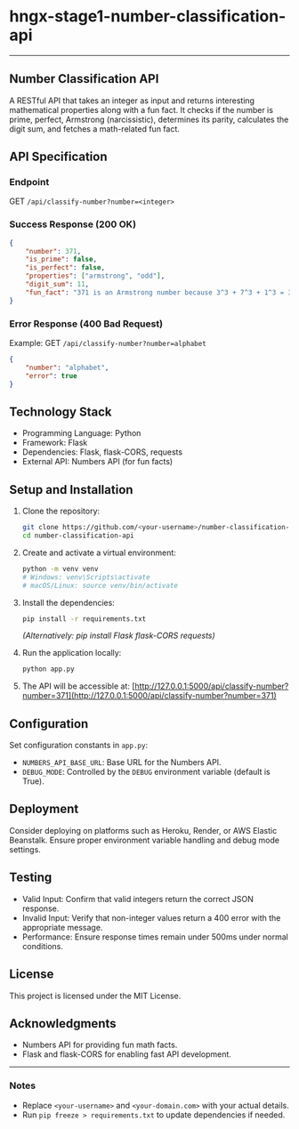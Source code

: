 # hngx-stage1-number-classification-api

---

## Number Classification API

A RESTful API that takes an integer as input and returns interesting mathematical properties along with a fun fact. It checks if the number is prime, perfect, Armstrong (narcissistic), determines its parity, calculates the digit sum, and fetches a math-related fun fact.

## API Specification

### Endpoint

GET `/api/classify-number?number=<integer>`

### Success Response (200 OK)

```json
{
    "number": 371,
    "is_prime": false,
    "is_perfect": false,
    "properties": ["armstrong", "odd"],
    "digit_sum": 11,
    "fun_fact": "371 is an Armstrong number because 3^3 + 7^3 + 1^3 = 371"
}
```

### Error Response (400 Bad Request)

Example: GET `/api/classify-number?number=alphabet`

```json
{
    "number": "alphabet",
    "error": true
}
```

## Technology Stack

- Programming Language: Python
- Framework: Flask
- Dependencies: Flask, flask-CORS, requests
- External API: Numbers API (for fun facts)

## Setup and Installation

1. Clone the repository:

   ```bash
   git clone https://github.com/<your-username>/number-classification-api.git
   cd number-classification-api
   ```

2. Create and activate a virtual environment:

   ```bash
   python -m venv venv
   # Windows: venv\Scripts\activate
   # macOS/Linux: source venv/bin/activate
   ```

3. Install the dependencies:

   ```bash
   pip install -r requirements.txt
   ```

   *(Alternatively: pip install Flask flask-CORS requests)*

4. Run the application locally:

   ```bash
   python app.py
   ```

5. The API will be accessible at:
   [http://127.0.0.1:5000/api/classify-number?number=371](http://127.0.0.1:5000/api/classify-number?number=371)

## Configuration

Set configuration constants in `app.py`:

- `NUMBERS_API_BASE_URL`: Base URL for the Numbers API.
- `DEBUG_MODE`: Controlled by the `DEBUG` environment variable (default is True).

## Deployment

Consider deploying on platforms such as Heroku, Render, or AWS Elastic Beanstalk. Ensure proper environment variable handling and debug mode settings.

## Testing

- Valid Input: Confirm that valid integers return the correct JSON response.
- Invalid Input: Verify that non-integer values return a 400 error with the appropriate message.
- Performance: Ensure response times remain under 500ms under normal conditions.

## License

This project is licensed under the MIT License.

## Acknowledgments

- Numbers API for providing fun math facts.
- Flask and flask-CORS for enabling fast API development.

---

### Notes

- Replace `<your-username>` and `<your-domain.com>` with your actual details.
- Run `pip freeze > requirements.txt` to update dependencies if needed.
